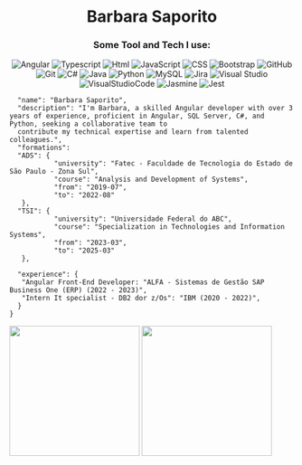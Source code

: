 <h1 align="center">Barbara Saporito</h1> 

<div align="center">
	
### Some Tool and Tech I use:  
![Angular](https://img.shields.io/badge/angular-firebrick.svg?style=for-the-badge&logo=angular&logoColor=white)
![Typescript](https://img.shields.io/badge/typescript-midnightblue?style=for-the-badge&logo=typescript&logoColor=white)
![Html](https://img.shields.io/badge/html-red.svg?style=for-the-badge&logo=html5&logoColor=white)
![JavaScript](https://img.shields.io/badge/javascript-%23323330.svg?style=for-the-badge&logo=javascript&logoColor=%23F7DF1E)
![CSS](https://img.shields.io/badge/css-blue.svg?style=for-the-badge&logo=css3&logoColor=white)
![Bootstrap](https://img.shields.io/badge/bootstrap-rebeccapurple.svg?style=for-the-badge&logo=bootstrap&logoColor=white)
![GitHub](https://img.shields.io/badge/GitHub-100000?style=for-the-badge&logo=github&logoColor=white)
![Git](https://img.shields.io/badge/GIT-E44C30?style=for-the-badge&logo=git&logoColor=white)
![C#](https://img.shields.io/badge/csharp-purple.svg?style=for-the-badge&logo=csharp&logoColor=white)
![Java](https://img.shields.io/badge/java-%23ED8B00.svg?style=for-the-badge&logo=java&logoColor=white)
![Python](https://img.shields.io/badge/python-3670A0?style=for-the-badge&logo=python&logoColor=ffdd54)
![MySQL](https://img.shields.io/badge/mysql-%2300f.svg?style=for-the-badge&logo=mysql&logoColor=white)
![Jira](https://img.shields.io/badge/jira-%230A0FFF.svg?style=for-the-badge&logo=jira&logoColor=white)
![Visual Studio](https://img.shields.io/badge/visual%20studio-darkmagenta?style=for-the-badge&logo=visual%20studio&logoColor=white)
![VisualStudioCode](https://img.shields.io/badge/Visual_Studio_Code-0078D4?style=for-the-badge&logo=visual%20studio%20code&logoColor=white)
![Jasmine](https://img.shields.io/badge/jasmine-darkviolet.svg?style=for-the-badge&logo=jasmine&logoColor=white)
![Jest](https://img.shields.io/badge/jest-lightgray.svg?style=for-the-badge&logo=jest&logoColor=darkred)


</div>

```json{
  "name": "Barbara Saporito",
  "description": "I'm Barbara, a skilled Angular developer with over 3 years of experience, proficient in Angular, SQL Server, C#, and Python, seeking a collaborative team to 	 
  contribute my technical expertise and learn from talented colleagues.",
  "formations": 
  "ADS": {
           "university": "Fatec - Faculdade de Tecnologia do Estado de São Paulo - Zona Sul",
           "course": "Analysis and Development of Systems",
           "from": "2019-07",
           "to": "2022-08"   	
   },
  "TSI": {
           "university": "Universidade Federal do ABC",
           "course": "Specialization in Technologies and Information Systems",
           "from": "2023-03",
           "to": "2025-03"   	
   },
  
  "experience": {
   "Angular Front-End Developer: "ALFA - Sistemas de Gestão SAP Business One (ERP) (2022 - 2023)",
   "Intern It specialist - DB2 dor z/Os": "IBM (2020 - 2022)",   	
  }
}

````
<div>
<img height="230em" src="https://github-readme-stats.vercel.app/api?username=BarbaraSaporito&show_icons=true&theme=tokyonight&hide_border=true"/>
<img height="230em" src="https://github-readme-stats.vercel.app/api/top-langs/?username=BarbaraSaporito&layout=compact&langs_count=10&theme=tokyonight&hide_border=true"/>
</div>



